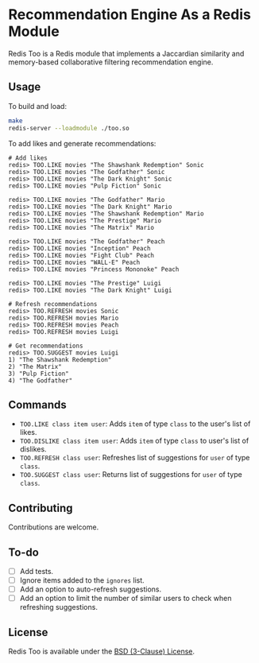 # Recommendation Engine As a Redis Module

Redis Too is a Redis module that implements a Jaccardian similarity and memory-based collaborative filtering recommendation engine.

## Usage

To build and load:

``` sh
make
redis-server --loadmodule ./too.so
```

To add likes and generate recommendations:

```
# Add likes
redis> TOO.LIKE movies "The Shawshank Redemption" Sonic
redis> TOO.LIKE movies "The Godfather" Sonic
redis> TOO.LIKE movies "The Dark Knight" Sonic
redis> TOO.LIKE movies "Pulp Fiction" Sonic

redis> TOO.LIKE movies "The Godfather" Mario
redis> TOO.LIKE movies "The Dark Knight" Mario
redis> TOO.LIKE movies "The Shawshank Redemption" Mario
redis> TOO.LIKE movies "The Prestige" Mario
redis> TOO.LIKE movies "The Matrix" Mario

redis> TOO.LIKE movies "The Godfather" Peach
redis> TOO.LIKE movies "Inception" Peach
redis> TOO.LIKE movies "Fight Club" Peach
redis> TOO.LIKE movies "WALL·E" Peach
redis> TOO.LIKE movies "Princess Mononoke" Peach

redis> TOO.LIKE movies "The Prestige" Luigi
redis> TOO.LIKE movies "The Dark Knight" Luigi

# Refresh recommendations
redis> TOO.REFRESH movies Sonic
redis> TOO.REFRESH movies Mario
redis> TOO.REFRESH movies Peach
redis> TOO.REFRESH movies Luigi

# Get recommendations
redis> TOO.SUGGEST movies Luigi
1) "The Shawshank Redemption"
2) "The Matrix"
3) "Pulp Fiction"
4) "The Godfather"
```

## Commands

- `TOO.LIKE class item user`: Adds `item` of type `class` to the user's list of likes.
- `TOO.DISLIKE class item user`: Adds `item` of type `class` to user's list of dislikes.
- `TOO.REFRESH class user`: Refreshes list of suggestions for `user` of type `class`.
- `TOO.SUGGEST class user`: Returns list of suggestions for `user` of type `class`.

## Contributing

Contributions are welcome.

## To-do

- [ ] Add tests.
- [ ] Ignore items added to the `ignores` list.
- [ ] Add an option to auto-refresh suggestions.
- [ ] Add an option to limit the number of similar users to check when refreshing suggestions.

## License

Redis Too is available under the [BSD (3-Clause) License](LICENSE).
